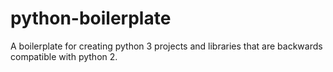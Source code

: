 # python-boilerplate
A boilerplate for creating python 3 projects and libraries that are backwards compatible with 
python 2.
